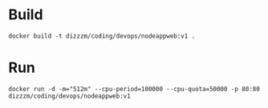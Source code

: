 # Build
```
docker build -t dizzzm/coding/devops/nodeappweb:v1 .
```
# Run
```
docker run -d -m="512m" --cpu-period=100000 --cpu-quota=50000 -p 80:80 dizzzm/coding/devops/nodeappweb:v1
```